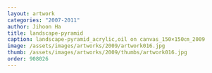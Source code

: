 ```yaml
---
layout: artwork
categories: "2007-2011"
author: Jihoon Ha
title: landscape-pyramid
caption: landscape-pyramid_acrylic,oil on canvas_150×150㎝_2009
image: /assets/images/artworks/2009/artwork016.jpg
thumb: /assets/images/artworks/2009/thumbs/artwork016.jpg
order: 908026
---
```

